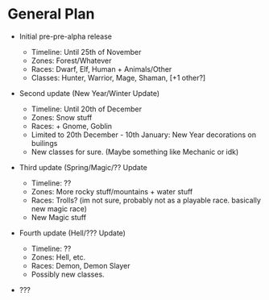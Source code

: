 # General Plan

- Initial pre-pre-alpha release
  - Timeline: Until 25th of November
  - Zones: Forest/Whatever
  - Races: Dwarf, Elf, Human + Animals/Other
  - Classes: Hunter, Warrior, Mage, Shaman, [+1 other?]

- Second update (New Year/Winter Update)
  - Timeline: Until 20th of December
  - Zones: Snow stuff
  - Races: + Gnome, Goblin
  - Limited to 20th December - 10th January: New Year decorations on builings
  - New classes for sure. (Maybe something like Mechanic or idk)

- Third update (Spring/Magic/?? Update
  - Timeline: ??
  - Zones: More rocky stuff/mountains + water stuff
  - Races: Trolls?
    (im not sure, probably not as a playable race. basically new magic race)
  - New Magic stuff

- Fourth update (Hell/??? Update)
  - Timeline: ??
  - Zones: Hell, etc.
  - Races: Demon, Demon Slayer
  - Possibly new classes.

- ???

